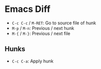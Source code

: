 # Emacs Diff

- `C-c C-c` / `M-RET`: Go to source file of hunk
- `M-p` / `M-n`: Previous / next hunk
- `M-{` / `M-}`: Previous / next file

## Hunks

- `C-c C-a`: Apply hunk
